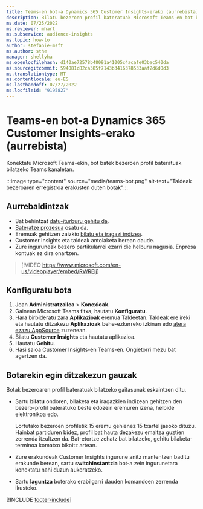 ```yaml
---
title: Teams-en bot-a Dynamics 365 Customer Insights-erako (aurrebista)
description: Bilatu bezeroen profil bateratuak Microsoft Teams-en bot baten laguntzarekin.
ms.date: 07/25/2022
ms.reviewer: mhart
ms.subservice: audience-insights
ms.topic: how-to
author: stefanie-msft
ms.author: sthe
manager: shellyha
ms.openlocfilehash: d140ae72578b48091a41005c4acafe03bac540da
ms.sourcegitcommit: 594081c82ca385f7143b3416378533aaf2d6d0d3
ms.translationtype: MT
ms.contentlocale: eu-ES
ms.lasthandoff: 07/27/2022
ms.locfileid: "9195827"
---
```

# <a name="teams-bot-for-dynamics-365-customer-insights-preview"></a>Teams-en bot-a Dynamics 365 Customer Insights-erako (aurrebista)

Konektatu Microsoft Teams-ekin, bot batek bezeroen profil bateratuak bilatzeko Teams kanaletan.

:::image type="content" source="media/teams-bot.png" alt-text="Taldeak bezeroaren erregistroa erakusten duten botak":::

## <a name="prerequisites"></a>Aurrebaldintzak

- Bat behintzat [datu-iturburu gehitu da](data-sources.md).
- [Bateratze prozesua](data-unification.md) osatu da.
- Eremuak gehitzen zaizkio [bilatu eta iragazi indizea](search-filter-index.md).
- Customer Insights eta taldeak antolaketa berean daude.
- Zure inguruneak bezero partikularrei ezarri die helburu nagusia. Enpresa kontuak ez dira onartzen.


> [!VIDEO https://www.microsoft.com/en-us/videoplayer/embed/RWRElj]

## <a name="configure-the-bot"></a>Konfiguratu bota

1. Joan **Administratzailea** > **Konexioak**.
1. Gainean Microsoft Teams fitxa, hautatu **Konfiguratu**.
1. Hara birbideratu zara **Aplikazioak** eremua Taldeetan. Taldeak ere ireki eta hautatu ditzakezu **Aplikazioak** behe-ezkerreko izkinan edo [atera ezazu AppSource](https://go.microsoft.com/fwlink/?linkid=2124104) zuzenean.
1. Bilatu **Customer Insights** eta hautatu aplikazioa.
1. Hautatu **Gehitu**.
1. Hasi saioa Customer Insights-en Teams-en. Ongietorri mezu bat agertzen da.

## <a name="things-you-can-do-with-the-bot"></a>Botarekin egin ditzakezun gauzak

Botak bezeroaren profil bateratuak bilatzeko gaitasunak eskaintzen ditu.

- Sartu **bilatu** ondoren, bilaketa eta iragazkien indizean gehitzen den bezero-profil bateratuko beste edozein eremuren izena, helbide elektronikoa edo.

  Lortutako bezeroen profiletik 15 eremu gehienez 15 txartel jasoko dituzu. Hainbat partiduren bidez, profil bat hauta dezakezu emaitza guztien zerrenda itzultzen da. Bat-etortze zehatz bat bilatzeko, gehitu bilaketa-terminoa komatxo bikoitz artean.

- Zure erakundeak Customer Insights ingurune anitz mantentzen baditu erakunde berean, sartu **switchinstantzia** bot-a zein ingurunetara konektatu nahi duzun aukeratzeko.

- Sartu **laguntza** boterako erabilgarri dauden komandoen zerrenda ikusteko.  

[!INCLUDE [footer-include](includes/footer-banner.md)]